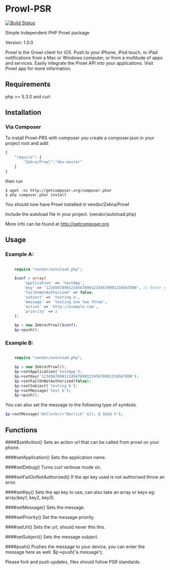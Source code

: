 Prowl-PSR
=========

[![Build Status](https://secure.travis-ci.org/egersdorfer/Prowl-PSR.png)](http://travis-ci.org/egersdorfer/Prowl-PSR)

Simple Independent PHP Prowl package

Version: 1.0.0

Prowl is the Growl client for iOS. Push to your iPhone, iPod touch, or iPad notifications from a Mac or Windows computer, or from a multitude of apps and services. Easily integrate the Prowl API into your applications. Visit Prowl app for more information.

Requirements
------------

php >= 5.3.0 and curl

Installation
------------

### Via Composer

To install Prowl-PRS with composer you create a composer.json in your project root and add:

```php
{
    "require": {
        "Zebra/Prowl":"dev-master"
    }
}
```

then run

```
$ wget -nc http://getcomposer.org/composer.phar
$ php composer.phar install
```

You should now have Prowl installed in vendor/Zebra/Prowl

Include the autoload file in your project. (vendor/autoload.php)

More info can be found at http://getcomposer.org

Usage
------------

### Example A:

```php

	require "vendor/autoload.php";

	$conf = array(
		'application' => 'testApp',
		'key' => '1234567890123456789012345678901234567890', // Enter your key from prowlApp here.
		'failOnNotAuthorized' => false,
		'subject' => 'testing a',
		'message' => 'testing one two three',
		'action' => 'http://example.com',
		'priority' => 2
	);

	$p = new Zebra\Prowl($conf);
	$p->push();

```

### Example B:

```php

	require "vendor/autoload.php";

	$p = new Zebra\Prowl();
	$p->setApplication('testApp');
	$p->setKey('1234567890123456789012345678901234567890');
	$p->setFailOnNotAuthorized(false);
	$p->setSubject('testing b');
	$p->setMessage('test b');
	$p->push();

```

You can also set the message to the following type of symbols.
```php
$p->setMessage('Hello<br/>"Derrick" &lt; @ åäöâ ©');
```


Functions
---------
####$setAction()
Sets an action url that can be called from prowl on your phone.

####setApplication()
Sets the application name.

####setDebug()
Turns curl verbose mode on.

####setFailOnNotAuthorized()
If the api key used is not authorised throw an error.

####setKey()
Sets the api key to use, can also take an array or keys eg: array(key1, key2, key3).

####setMessage()
Sets the message.

####setPriority()
Set the message priority.

####setUrl()
Sets the url, should never this this.

####setSubject()
Sets the message subject.

####push()
Pushes the message to your device, you can enter the message here as well: $p->push('a message');


Please fork and push updates, files should follow PSR standards.